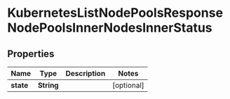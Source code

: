 

# KubernetesListNodePoolsResponseNodePoolsInnerNodesInnerStatus


## Properties

| Name | Type | Description | Notes |
|------------ | ------------- | ------------- | -------------|
|**state** | **String** |  |  [optional] |



